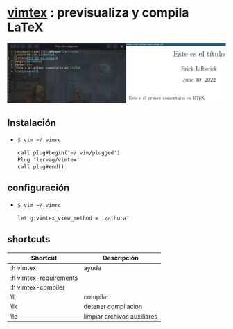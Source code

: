 # [vimtex](https://github.com/lervag/vimtex) : previsualiza y compila LaTeX

![](.img/1.png)

## Instalación

* `$ vim ~/.vimrc`

	```
	call plug#begin('~/.vim/plugged')
	Plug 'lervag/vimtex'
	call plug#end()
	```

## configuración

* `$ vim ~/.vimrc`

	```
	let g:vimtex_view_method = 'zathura'
	```

## shortcuts

Shortcut	| Descripción
--- | ---
:h vimtex		| ayuda
:h vimtex-requirements	|
:h vimtex-compiler	|
\ll			| compilar
\lk			| detener compilacion
\lc			| limpiar archivos auxiliares

